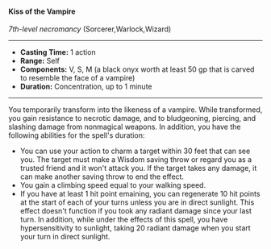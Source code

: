 #### Kiss of the Vampire
*7th-level necromancy* (Sorcerer,Warlock,Wizard)
___
- **Casting Time:** 1 action
- **Range:** Self
- **Components:** V, S, M (a black onyx worth at least 50 gp that is carved to resemble the face of a vampire)
- **Duration:** Concentration, up to 1 minute
---
You temporarily transform into the likeness of a
vampire. While transformed, you gain resistance to
necrotic damage, and to bludgeoning, piercing, and
slashing damage from nonmagical weapons. In
addition, you have the following abilities for the
spell's duration:
* You can use your action to charm a target
within 30 feet that can see you. The target must
make a Wisdom saving throw or regard you as a
trusted friend and it won't attack you. If the
target takes any damage, it can make another
saving throw to end the effect.
* You gain a climbing speed equal to your walking
speed.
* If you have at least 1 hit point emaining, you can
regenerate 10 hit points at the start of each of
your turns unless you are in direct sunlight. This
effect doesn't function if you took any radiant
damage since your last turn.
In addition, while under the effects of this spell,
you have hypersensitivity to sunlight, taking 20
radiant damage when you start your turn in direct
sunlight.

